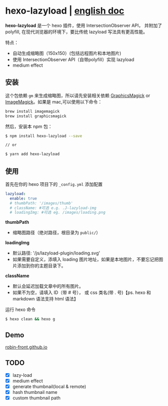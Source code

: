 
# hexo-lazyload | [english doc](./readme.md)

**hexo-lazyload** 是一个 hexo 插件，使用 IntersectionObserver API， 并附加了 polyfill, 在现代浏览器的环境下，要比传统 lazyload 写法具有更高性能。

特点：

- 自动生成缩略图（150x150）(包括远程图片和本地图片)
- 使用 IntersectionObserver API（自带polyfill）实现 lazyload
- medium effect

## 安装

这个包依赖 `gm` 来生成缩略图，所以请先安装相关依赖 [GraphicsMagick](http://www.graphicsmagick.org/) or [ImageMagick](http://www.imagemagick.org/)。如果是 mac,可以使用以下命令：

```bash
brew install imagemagick
brew install graphicsmagick
```
然后，安装本 npm 包：

```bash
$ npm install hexo-lazyload --save

// or

$ yarn add hexo-lazyload
```

## 使用

首先在你的 hexo 项目下的 `_config.yml` 添加配置

```yaml
lazyload:
  enable: true
  # thumbPath: '/images/thumb'
  # className: #可选 e.g. .J-lazyload-img
  # loadingImg: #可选 eg. /images/loading.png
```

**thumbPath**
- 缩略图路径（绝对路径，根目录为 `public/`）

**loadingImg**
- 默认路径: '/js/lazyload-plugin/loading.svg'
- 如果需要自定义，添填入 loading 图片地址，如果是本地图片，不要忘记把图片添加到你的主题目录下。

**className**
- 默认会延迟加载文章中的所有图片。
- 如果不为空，请填入 ID（带 # 号）， 或 css 类名(带 . 号)【ps. hexo 和 markdown 语法支持 html 语法】


运行 hexo 命令

```bash
$ hexo clean && hexo g
```

## Demo

[robin-front.github.io](https://robin-front.github.io)

## TODO

- [x] lazy-load
- [x] medium effect
- [x] generate thumbnail(local & remote)
- [x] hash thumbnail name
- [x] custom thumbnail path
